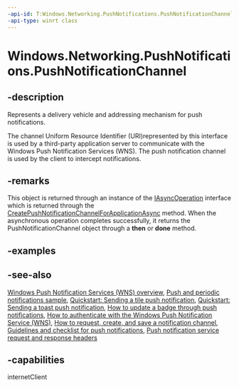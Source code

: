 ```yaml
---
-api-id: T:Windows.Networking.PushNotifications.PushNotificationChannel
-api-type: winrt class
---
```


<!-- Class syntax.
public class PushNotificationChannel : Windows.Networking.PushNotifications.IPushNotificationChannel
-->

# Windows.Networking.PushNotifications.PushNotificationChannel

## -description
Represents a delivery vehicle and addressing mechanism for push notifications.

The channel Uniform Resource Identifier (URI)represented by this interface is used by a third-party application server to communicate with the Windows Push Notification Services (WNS). The push notification channel is used by the client to intercept notifications.

## -remarks
This object is returned through an instance of the [IAsyncOperation](../windows.foundation/iasyncoperation_1.md) interface which is returned through the [CreatePushNotificationChannelForApplicationAsync](pushnotificationchannelmanager_createpushnotificationchannelforapplicationasync_1900738870.md) method. When the asynchronous operation completes successfully, it returns the PushNotificationChannel object through a **then** or **done** method.

## -examples

## -see-also
[Windows Push Notification Services (WNS) overview](https://msdn.microsoft.com/library/2125b09f-db90-4515-9aa6-516c7e9acccd), [Push and periodic notifications sample](https://go.microsoft.com/fwlink/p/?linkid=231476), [Quickstart: Sending a tile push notification](https://msdn.microsoft.com/library/bb962e30-6c95-4186-8a0e-6683140e17c7), [Quickstart: Sending a toast push notification](https://msdn.microsoft.com/library/bb962e30-6c95-4186-8a0e-6683140e17c7), [How to update a badge through push notifications](https://msdn.microsoft.com/library/bb962e30-6c95-4186-8a0e-6683140e17c7), [How to authenticate with the Windows Push Notification Service (WNS)](https://msdn.microsoft.com/library/15975fe8-5e63-4d5d-b885-c4113c86b20e), [How to request, create, and save a notification channel](https://msdn.microsoft.com/library/7aae5dbd-f03e-4cfa-bcf2-c9ad1d7cdb42), [Guidelines and checklist for push notifications](https://msdn.microsoft.com/library/363b8b46-b494-44c9-b086-7f03c38212f7), [Push notification service request and response headers](https://msdn.microsoft.com/library/50575c54-b617-40c5-9dda-79a065e00cca)

## -capabilities
internetClient
